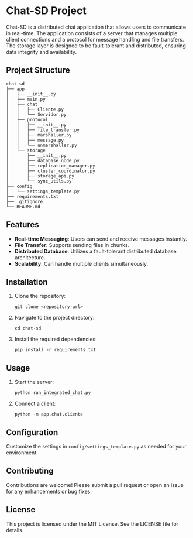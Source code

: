 # Chat-SD Project

Chat-SD is a distributed chat application that allows users to communicate in real-time. The application consists of a server that manages multiple client connections and a protocol for message handling and file transfers. The storage layer is designed to be fault-tolerant and distributed, ensuring data integrity and availability.

## Project Structure

```
chat-sd
├── app
│   ├── __init__.py
│   ├── main.py
│   ├── chat
│   │   ├── Cliente.py
│   │   └── Servidor.py
│   ├── protocol
│   │   ├── __init__.py
│   │   ├── file_transfer.py
│   │   ├── marshaller.py
│   │   ├── message.py
│   │   └── unmarshaller.py
│   └── storage
│       ├── __init__.py
│       ├── database_node.py
│       ├── replication_manager.py
│       ├── cluster_coordinator.py
│       ├── storage_api.py
│       └── sync_utils.py
├── config
│   └── settings_template.py
├── requirements.txt
├── .gitignore
└── README.md
```

## Features

- **Real-time Messaging**: Users can send and receive messages instantly.
- **File Transfer**: Supports sending files in chunks.
- **Distributed Database**: Utilizes a fault-tolerant distributed database architecture.
- **Scalability**: Can handle multiple clients simultaneously.

## Installation

1. Clone the repository:
   ```
   git clone <repository-url>
   ```
2. Navigate to the project directory:
   ```
   cd chat-sd
   ```
3. Install the required dependencies:
   ```
   pip install -r requirements.txt
   ```

## Usage

1. Start the server:
   ```
   python run_integrated_chat.py
   ```
2. Connect a client:
   ```
   python -m app.chat.cliente
   ```

## Configuration

Customize the settings in `config/settings_template.py` as needed for your environment.

## Contributing

Contributions are welcome! Please submit a pull request or open an issue for any enhancements or bug fixes.

## License

This project is licensed under the MIT License. See the LICENSE file for details.
